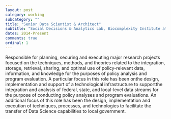 ```yaml
---
layout: post
category: working
subcategory: ""
title: "Senior Data Scientist & Architect"
subtitle: "Social Decisions & Analytics	Lab, Biocomplexity Institute at Virginia Tech (BI)"
dates: 2014-Present
comments: true
ordinal: 1
---
```

Responsible for planning, securing and executing major research projects focused on the techniques, methods, and theories related to the integration, storage, retrieval, sharing, and optimal use of policy-relevant data, information, and knowledge for the purposes of policy analysis and program evaluation. A particular focus in this role has been onthe design, implementation and support of a technological infrastructure to supportthe integration and analysis of federal, state, and local-level data streams for the purpose of conducting policy analyses and program evaluations. An additional focus of this role has been the design, implementation and execution of techniques, processes, and technologies to facilitate the transfer of Data Science capabilities to local government.

